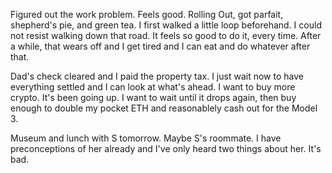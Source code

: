 Figured out the work problem. Feels good. Rolling Out, got parfait, shepherd's pie, and green tea. I first walked a little loop beforehand. I could not resist walking down that road. It feels so good to do it, every time. After a while, that wears off and I get tired and I can eat and do whatever after that.

Dad's check cleared and I paid the property tax. I just wait now to have everything settled and I can look at what's ahead. I want to buy more crypto. It's been going up. I want to wait until it drops again, then buy enough to double my pocket ETH and reasonablely cash out for the Model 3.

Museum and lunch with S tomorrow. Maybe S's roommate. I have preconceptions of her already and I've only heard two things about her. It's bad.
